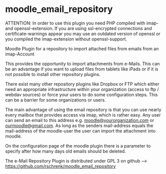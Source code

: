moodle_email_repository
=======================

ATTENTION: In order to use this plugin you need PHP compiled with imap- and openssl-extension.
           If you are using ssl-encrypted connections and certificate-warnings appear you may
           use an outdated version of openssl or you compiled the imap-extension without 
           openssl-support.

Moodle Plugin for a repository to import attached files from emails from an imap-Account

This provides the opportunity to import attachments from e-Mails. This can be an advantage if you
want to upload files from tablets like iPads or if it is not possible to install other repository plugins.

There exist many other repository plugins like Dropbox or FTP which either need an appropriate
infrastructure within your organization (access to ftp / webdav sources) or force your users to
do some configuration steps. This can be a barrier for some organizations or users.

The main advantage of using the email repository is that you can use nearly every mailbox that
provides access via imap, which is rather easy. Any user can send an email to this address
e.g. moodle@yourorganization.com or ourmoodle@gmail.com. As long as the senders mail-address equals
the mail-address of the moodle-user the user can import the attachment into moodle.

On the configuration page of the moodle plugin there is a parameter to specify after how many
days old emails should be deleted.

The e-Mail Repository Plugin is distributed under GPL 3 on github –> https://github.com/rschrenk/moodle_email_repository
